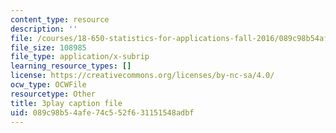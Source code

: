 ```yaml
---
content_type: resource
description: ''
file: /courses/18-650-statistics-for-applications-fall-2016/089c98b54afe74c552f631151548adbf_bFZ-0FH5hfs.srt
file_size: 108985
file_type: application/x-subrip
learning_resource_types: []
license: https://creativecommons.org/licenses/by-nc-sa/4.0/
ocw_type: OCWFile
resourcetype: Other
title: 3play caption file
uid: 089c98b5-4afe-74c5-52f6-31151548adbf
---
```

